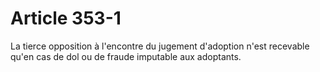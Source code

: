 # Article 353-1

La tierce opposition à l'encontre du jugement d'adoption n'est recevable qu'en cas de dol ou de fraude imputable aux adoptants.
